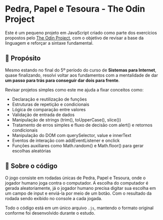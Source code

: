 # Pedra, Papel e Tesoura - The Odin Project

Este é um pequeno projeto em JavaScript criado como parte dos exercícios propostos pelo [The Odin Project](https://www.theodinproject.com/), com o objetivo de revisar a base da linguagem e reforçar a sintaxe fundamental.

## 🧠 Propósito

Mesmo estando no final do 5º período do curso de **Sistemas para Internet**, quase finalizando, resolvi voltar aos fundamentos com a mentalidade de dar **um passo para trás para conseguir dar dois para frente**.

Revisar projetos simples como este me ajuda a fixar conceitos como:

- Declaração e reutilização de funções
- Estruturas de repetição e condicionais
- Lógica de comparação entre valores
- Validação de entrada de dados
- Manipulação de strings (trim(), toUpperCase(), slice())
- Tratamento de erros simples e fluxo de decisão com alert() e retornos condicionais
- Manipulação do DOM com querySelector, value e innerText
- Eventos de interação com addEventListener e onclick
- Funções auxiliares como Math.random() e Math.floor() para gerar escolhas aleatórias

## 📄 Sobre o código

O jogo consiste em rodadas únicas de Pedra, Papel e Tesoura, onde o jogador humano joga contra o computador. A escolha do computador é gerada aleatoriamente, já o jogador humano precisa digitar sua escolha em um campo de input e enviá-la por meio de um botão. Com o resultado da rodada sendo exibido no console a cada jogada.

Todo o código está em um único arquivo `.js`, mantendo o formato original conforme foi desenvolvido durante o estudo.

